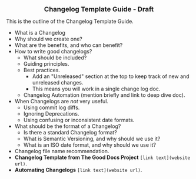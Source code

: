 <p align="center">
    <strong><font size="+1">Changelog Template Guide - Draft</font></strong>
</p>


This is the outline of the Changelog Template Guide.

* What is a Changelog 
* Why should we create one?
* What are the benefits, and who can benefit?
* How to write good changelogs?
    * What should be included?
    * Guiding principles.
    * Best practices.
        * Add an "Unreleased" section at the top to keep track of new and unreleased changes.
        * This means you will work in a single change log doc.
    * Changelog Automation (mention briefly and link to deep dive doc).
* When Changelogs are *not* very useful.
    * Using commit log diffs.
    * Ignoring Deprecations.
    * Using confusing or inconsistent date formats.
* What should be the format of a Changelog?
    * Is there a standard Changelog format?
    * What is Semantic Versioning, and why should we use it?
    * What is an ISO date format, and why should we use it?
* Changelog file name recommendation.
* **Changelog Template from The Good Docs Project** `[link text](website url)`.
* **Automating Changelogs** `[link text](website url)`.